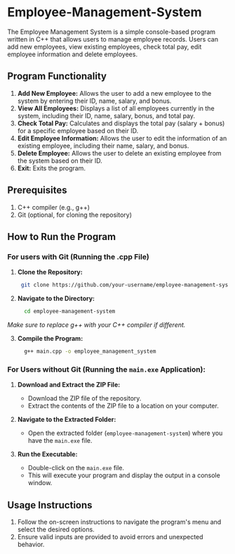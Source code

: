 # Employee-Management-System

The Employee Management System is a simple console-based program written in C++ that allows users to manage employee records. Users can add new employees, view existing employees, check total pay, edit employee information and delete employees.

## Program Functionality
1. **Add New Employee:** Allows the user to add a new employee to the system by entering their ID, name, salary, and bonus.
2. **View All Employees:** Displays a list of all employees currently in the system, including their ID, name, salary, bonus, and total pay.
3. **Check Total Pay:** Calculates and displays the total pay (salary + bonus) for a specific employee based on their ID.
4. **Edit Employee Information:** Allows the user to edit the information of an existing employee, including their name, salary, and bonus.
5. **Delete Employee:** Allows the user to delete an existing employee from the system based on their ID.
6. **Exit:** Exits the program.

## Prerequisites
1. C++ compiler (e.g., g++)
2. Git (optional, for cloning the repository)

## How to Run the Program

### For users with Git (Running the .cpp File)

1. **Clone the Repository:**
   ```bash
    git clone https://github.com/your-username/employee-management-system.git
   
2. **Navigate to the Directory:**
   ```bash
     cd employee-management-system
   ```
*Make sure to replace g++ with your C++ compiler if different.*

3. **Compile the Program:**
   ```bash
     g++ main.cpp -o employee_management_system
   ```

### For Users without Git (Running the `main.exe` Application):

1. **Download and Extract the ZIP File:**
   - Download the ZIP file of the repository.
   - Extract the contents of the ZIP file to a location on your computer.

2. **Navigate to the Extracted Folder:**
   - Open the extracted folder (`employee-management-system`) where you have the `main.exe` file.

3. **Run the Executable:**
   - Double-click on the `main.exe` file.
   - This will execute your program and display the output in a console window.

## Usage Instructions
1. Follow the on-screen instructions to navigate the program's menu and select the desired options.
2. Ensure valid inputs are provided to avoid errors and unexpected behavior.

